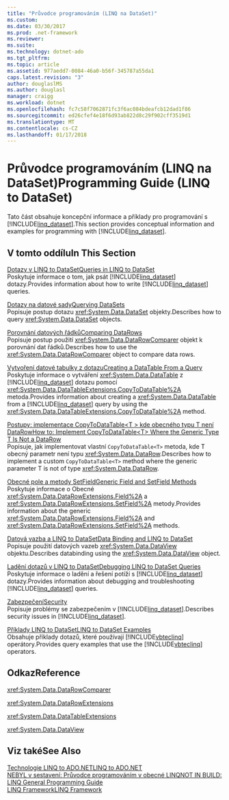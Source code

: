 ```yaml
---
title: "Průvodce programováním (LINQ na DataSet)"
ms.custom: 
ms.date: 03/30/2017
ms.prod: .net-framework
ms.reviewer: 
ms.suite: 
ms.technology: dotnet-ado
ms.tgt_pltfrm: 
ms.topic: article
ms.assetid: 977aedd7-0084-46a0-b56f-345787a55da1
caps.latest.revision: "3"
author: douglaslMS
ms.author: douglasl
manager: craigg
ms.workload: dotnet
ms.openlocfilehash: fc7c58f7062871fc3f6ac084bdeafcb12dad1f86
ms.sourcegitcommit: ed26cfef4e18f6d93ab822d8c29f902cff3519d1
ms.translationtype: MT
ms.contentlocale: cs-CZ
ms.lasthandoff: 01/17/2018
---
```

# <a name="programming-guide-linq-to-dataset"></a><span data-ttu-id="55b4f-102">Průvodce programováním (LINQ na DataSet)</span><span class="sxs-lookup"><span data-stu-id="55b4f-102">Programming Guide (LINQ to DataSet)</span></span>
<span data-ttu-id="55b4f-103">Tato část obsahuje koncepční informace a příklady pro programování s [!INCLUDE[linq_dataset](../../../../includes/linq-dataset-md.md)].</span><span class="sxs-lookup"><span data-stu-id="55b4f-103">This section provides conceptual information and examples for programming with [!INCLUDE[linq_dataset](../../../../includes/linq-dataset-md.md)].</span></span>  
  
## <a name="in-this-section"></a><span data-ttu-id="55b4f-104">V tomto oddílu</span><span class="sxs-lookup"><span data-stu-id="55b4f-104">In This Section</span></span>  
 [<span data-ttu-id="55b4f-105">Dotazy v LINQ to DataSet</span><span class="sxs-lookup"><span data-stu-id="55b4f-105">Queries in LINQ to DataSet</span></span>](../../../../docs/framework/data/adonet/queries-in-linq-to-dataset.md)  
 <span data-ttu-id="55b4f-106">Poskytuje informace o tom, jak psát [!INCLUDE[linq_dataset](../../../../includes/linq-dataset-md.md)] dotazy.</span><span class="sxs-lookup"><span data-stu-id="55b4f-106">Provides information about how to write [!INCLUDE[linq_dataset](../../../../includes/linq-dataset-md.md)] queries.</span></span>  
  
 [<span data-ttu-id="55b4f-107">Dotazy na datové sady</span><span class="sxs-lookup"><span data-stu-id="55b4f-107">Querying DataSets</span></span>](../../../../docs/framework/data/adonet/querying-datasets-linq-to-dataset.md)  
 <span data-ttu-id="55b4f-108">Popisuje postup dotazu <xref:System.Data.DataSet> objekty.</span><span class="sxs-lookup"><span data-stu-id="55b4f-108">Describes how to query <xref:System.Data.DataSet> objects.</span></span>  
  
 [<span data-ttu-id="55b4f-109">Porovnání datových řádků</span><span class="sxs-lookup"><span data-stu-id="55b4f-109">Comparing DataRows</span></span>](../../../../docs/framework/data/adonet/comparing-datarows-linq-to-dataset.md)  
 <span data-ttu-id="55b4f-110">Popisuje postup použití <xref:System.Data.DataRowComparer> objekt k porovnání dat řádků.</span><span class="sxs-lookup"><span data-stu-id="55b4f-110">Describes how to use the <xref:System.Data.DataRowComparer> object to compare data rows.</span></span>  
  
 [<span data-ttu-id="55b4f-111">Vytvoření datové tabulky z dotazu</span><span class="sxs-lookup"><span data-stu-id="55b4f-111">Creating a DataTable From a Query</span></span>](../../../../docs/framework/data/adonet/creating-a-datatable-from-a-query-linq-to-dataset.md)  
 <span data-ttu-id="55b4f-112">Poskytuje informace o vytváření <xref:System.Data.DataTable> z [!INCLUDE[linq_dataset](../../../../includes/linq-dataset-md.md)] dotazu pomocí <xref:System.Data.DataTableExtensions.CopyToDataTable%2A> metoda.</span><span class="sxs-lookup"><span data-stu-id="55b4f-112">Provides information about creating a <xref:System.Data.DataTable> from a [!INCLUDE[linq_dataset](../../../../includes/linq-dataset-md.md)] query by using the <xref:System.Data.DataTableExtensions.CopyToDataTable%2A> method.</span></span>  
  
 [<span data-ttu-id="55b4f-113">Postupy: implementace CopyToDataTable\<T > kde obecného typu T není DataRow</span><span class="sxs-lookup"><span data-stu-id="55b4f-113">How to: Implement CopyToDataTable\<T> Where the Generic Type T Is Not a DataRow</span></span>](../../../../docs/framework/data/adonet/implement-copytodatatable-where-type-not-a-datarow.md)  
 <span data-ttu-id="55b4f-114">Popisuje, jak implementovat vlastní `CopyToDataTable<T>` metoda, kde T obecný parametr není typu <xref:System.Data.DataRow>.</span><span class="sxs-lookup"><span data-stu-id="55b4f-114">Describes how to implement a custom `CopyToDataTable<T>` method where the generic parameter T is not of type <xref:System.Data.DataRow>.</span></span>  
  
 [<span data-ttu-id="55b4f-115">Obecné pole a metody SetField</span><span class="sxs-lookup"><span data-stu-id="55b4f-115">Generic Field and SetField Methods</span></span>](../../../../docs/framework/data/adonet/generic-field-and-setfield-methods-linq-to-dataset.md)  
 <span data-ttu-id="55b4f-116">Poskytuje informace o Obecné <xref:System.Data.DataRowExtensions.Field%2A> a <xref:System.Data.DataRowExtensions.SetField%2A> metody.</span><span class="sxs-lookup"><span data-stu-id="55b4f-116">Provides information about the generic <xref:System.Data.DataRowExtensions.Field%2A> and <xref:System.Data.DataRowExtensions.SetField%2A> methods.</span></span>  
  
 [<span data-ttu-id="55b4f-117">Datová vazba a LINQ to DataSet</span><span class="sxs-lookup"><span data-stu-id="55b4f-117">Data Binding and LINQ to DataSet</span></span>](../../../../docs/framework/data/adonet/data-binding-and-linq-to-dataset.md)  
 <span data-ttu-id="55b4f-118">Popisuje použití datových vazeb <xref:System.Data.DataView> objektu.</span><span class="sxs-lookup"><span data-stu-id="55b4f-118">Describes databinding using the <xref:System.Data.DataView> object.</span></span>  
  
 [<span data-ttu-id="55b4f-119">Ladění dotazů v LINQ to DataSet</span><span class="sxs-lookup"><span data-stu-id="55b4f-119">Debugging LINQ to DataSet Queries</span></span>](../../../../docs/framework/data/adonet/debugging-linq-to-dataset-queries.md)  
 <span data-ttu-id="55b4f-120">Poskytuje informace o ladění a řešení potíží s [!INCLUDE[linq_dataset](../../../../includes/linq-dataset-md.md)] dotazy.</span><span class="sxs-lookup"><span data-stu-id="55b4f-120">Provides information about debugging and troubleshooting [!INCLUDE[linq_dataset](../../../../includes/linq-dataset-md.md)] queries.</span></span>  
  
 [<span data-ttu-id="55b4f-121">Zabezpečení</span><span class="sxs-lookup"><span data-stu-id="55b4f-121">Security</span></span>](../../../../docs/framework/data/adonet/security-linq-to-dataset.md)  
 <span data-ttu-id="55b4f-122">Popisuje problémy se zabezpečením v [!INCLUDE[linq_dataset](../../../../includes/linq-dataset-md.md)].</span><span class="sxs-lookup"><span data-stu-id="55b4f-122">Describes security issues in [!INCLUDE[linq_dataset](../../../../includes/linq-dataset-md.md)].</span></span>  
  
 [<span data-ttu-id="55b4f-123">Příklady LINQ to DataSet</span><span class="sxs-lookup"><span data-stu-id="55b4f-123">LINQ to DataSet Examples</span></span>](../../../../docs/framework/data/adonet/linq-to-dataset-examples.md)  
 <span data-ttu-id="55b4f-124">Obsahuje příklady dotazů, které používají [!INCLUDE[vbteclinq](../../../../includes/vbteclinq-md.md)] operátory.</span><span class="sxs-lookup"><span data-stu-id="55b4f-124">Provides query examples that use the [!INCLUDE[vbteclinq](../../../../includes/vbteclinq-md.md)] operators.</span></span>  
  
## <a name="reference"></a><span data-ttu-id="55b4f-125">Odkaz</span><span class="sxs-lookup"><span data-stu-id="55b4f-125">Reference</span></span>  
 <xref:System.Data.DataRowComparer>  
  
 <xref:System.Data.DataRowExtensions>  
  
 <xref:System.Data.DataTableExtensions>  
  
 <xref:System.Data.DataView>  
  
## <a name="see-also"></a><span data-ttu-id="55b4f-126">Viz také</span><span class="sxs-lookup"><span data-stu-id="55b4f-126">See Also</span></span>  
 [<span data-ttu-id="55b4f-127">Technologie LINQ to ADO.NET</span><span class="sxs-lookup"><span data-stu-id="55b4f-127">LINQ to ADO.NET</span></span>](http://msdn.microsoft.com/en-us/be3297b9-1b54-4d4c-82a8-add0d79c2006)  
 [<span data-ttu-id="55b4f-128">NEBYL v sestavení: Průvodce programováním v obecné LINQ</span><span class="sxs-lookup"><span data-stu-id="55b4f-128">NOT IN BUILD: LINQ General Programming Guide</span></span>](http://msdn.microsoft.com/en-us/609c7a6b-cbdd-429d-99f3-78d13d3bc049)  
 [<span data-ttu-id="55b4f-129">LINQ Framework</span><span class="sxs-lookup"><span data-stu-id="55b4f-129">LINQ Framework</span></span>](http://msdn.microsoft.com/en-us/897ea0fc-40db-4694-bbe5-7dd339d5bf94)
